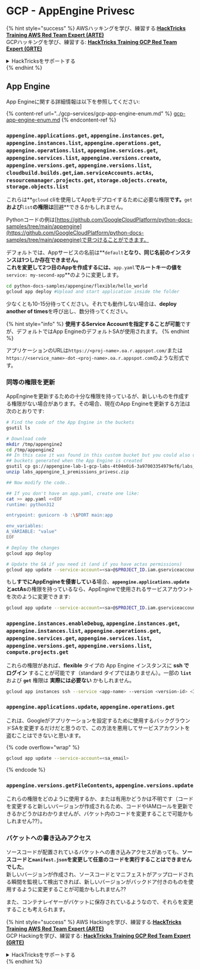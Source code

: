 # GCP - AppEngine Privesc

{% hint style="success" %}
AWSハッキングを学び、練習する:<img src="/.gitbook/assets/image.png" alt="" data-size="line">[**HackTricks Training AWS Red Team Expert (ARTE)**](https://training.hacktricks.xyz/courses/arte)<img src="/.gitbook/assets/image.png" alt="" data-size="line">\
GCPハッキングを学び、練習する: <img src="/.gitbook/assets/image (2).png" alt="" data-size="line">[**HackTricks Training GCP Red Team Expert (GRTE)**<img src="/.gitbook/assets/image (2).png" alt="" data-size="line">](https://training.hacktricks.xyz/courses/grte)

<details>

<summary>HackTricksをサポートする</summary>

* [**サブスクリプションプラン**](https://github.com/sponsors/carlospolop)をチェック！
* **Discordグループ** 💬 [**に参加する**](https://discord.gg/hRep4RUj7f) または [**telegramグループ**](https://t.me/peass) に参加するか、**Twitter** 🐦 [**@hacktricks\_live**](https://twitter.com/hacktricks\_live)**をフォローする。**
* **PRを提出してハッキングトリックを共有する** [**HackTricks**](https://github.com/carlospolop/hacktricks) および [**HackTricks Cloud**](https://github.com/carlospolop/hacktricks-cloud) githubリポジトリ。

</details>
{% endhint %}

## App Engine

App Engineに関する詳細情報は以下を参照してください:

{% content-ref url="../gcp-services/gcp-app-engine-enum.md" %}
[gcp-app-engine-enum.md](../gcp-services/gcp-app-engine-enum.md)
{% endcontent-ref %}

### `appengine.applications.get`, `appengine.instances.get`, `appengine.instances.list`, `appengine.operations.get`, `appengine.operations.list`, `appengine.services.get`, `appengine.services.list`, `appengine.versions.create`, `appengine.versions.get`, `appengine.versions.list`, `cloudbuild.builds.get`,`iam.serviceAccounts.actAs`, `resourcemanager.projects.get`, `storage.objects.create`, `storage.objects.list`

これらは**`gcloud` cliを使用してAppをデプロイするために必要な権限**です。**`get`**および**`list`**の権限は**回避**できるかもしれません。

Pythonコードの例は[https://github.com/GoogleCloudPlatform/python-docs-samples/tree/main/appengine](https://github.com/GoogleCloudPlatform/python-docs-samples/tree/main/appengine)で見つけることができます。

デフォルトでは、Appサービスの名前は**`default`**となり、同じ名前のインスタンスは1つしか存在できません。\
これを変更して2つ目のAppを作成するには、**`app.yaml`**でルートキーの値を**`service: my-second-app`**のように変更します。
```bash
cd python-docs-samples/appengine/flexible/hello_world
gcloud app deploy #Upload and start application inside the folder
```
少なくとも10-15分待ってください。それでも動作しない場合は、**deploy another of times**を呼び出し、数分待ってください。

{% hint style="info" %}
**使用するService Accountを指定することが可能**ですが、デフォルトではApp EngineのデフォルトSAが使用されます。
{% endhint %}

アプリケーションのURLは`https://<proj-name>.oa.r.appspot.com/`または`https://<service_name>-dot-<proj-name>.oa.r.appspot.com`のような形式です。

### 同等の権限を更新

AppEngineを更新するための十分な権限を持っているが、新しいものを作成する権限がない場合があります。その場合、現在のApp Engineを更新する方法は次のとおりです:
```bash
# Find the code of the App Engine in the buckets
gsutil ls

# Download code
mkdir /tmp/appengine2
cd /tmp/appengine2
## In this case it was found in this custom bucket but you could also use the
## buckets generated when the App Engine is created
gsutil cp gs://appengine-lab-1-gcp-labs-4t04m0i6-3a97003354979ef6/labs_appengine_1_premissions_privesc.zip .
unzip labs_appengine_1_premissions_privesc.zip

## Now modify the code..

## If you don't have an app.yaml, create one like:
cat >> app.yaml <<EOF
runtime: python312

entrypoint: gunicorn -b :\$PORT main:app

env_variables:
A_VARIABLE: "value"
EOF

# Deploy the changes
gcloud app deploy

# Update the SA if you need it (and if you have actas permissions)
gcloud app update --service-account=<sa>@$PROJECT_ID.iam.gserviceaccount.com
```
もし**すでにAppEngineを侵害している**場合、**`appengine.applications.update`**と**actAs**の権限を持っているなら、AppEngineで使用されるサービスアカウントを次のように変更できます:
```bash
gcloud app update --service-account=<sa>@$PROJECT_ID.iam.gserviceaccount.com
```
### `appengine.instances.enableDebug`, `appengine.instances.get`, `appengine.instances.list`, `appengine.operations.get`, `appengine.services.get`, `appengine.services.list`, `appengine.versions.get`, `appengine.versions.list`, `compute.projects.get`

これらの権限があれば、**flexible** タイプの App Engine インスタンスに **ssh でログイン** することが可能です（standard タイプではありません）。一部の **`list`** および **`get`** 権限は **実際には必要ない** かもしれません。
```bash
gcloud app instances ssh --service <app-name> --version <version-id> <ID>
```
### `appengine.applications.update`, `appengine.operations.get`

これは、Googleがアプリケーションを設定するために使用するバックグラウンドSAを変更するだけだと思うので、この方法を悪用してサービスアカウントを盗むことはできないと思います。

{% code overflow="wrap" %}
```bash
gcloud app update --service-account=<sa_email>
```
{% endcode %}

### `appengine.versions.getFileContents`, `appengine.versions.update`

これらの権限をどのように使用するか、または有用かどうかは不明です（コードを変更すると新しいバージョンが作成されるため、コードやIAMロールを更新できるかどうかはわかりませんが、バケット内のコードを変更することで可能かもしれません??）。

### バケットへの書き込みアクセス

ソースコードが配置されているバケットへの書き込みアクセスがあっても、**ソースコードと`manifest.json`を変更して任意のコードを実行することはできませんでした**。\
新しいバージョンが作成され、ソースコードとマニフェストがアップロードされる瞬間を監視して検出できれば、新しいバージョンがバックドア付きのものを使用するように変更することが可能かもしれません??

また、コンテナレイヤーがバケットに保存されているようなので、それらを変更することも考えられます。

{% hint style="success" %}
AWS Hackingを学び、練習する:<img src="/.gitbook/assets/image.png" alt="" data-size="line">[**HackTricks Training AWS Red Team Expert (ARTE)**](https://training.hacktricks.xyz/courses/arte)<img src="/.gitbook/assets/image.png" alt="" data-size="line">\
GCP Hackingを学び、練習する: <img src="/.gitbook/assets/image (2).png" alt="" data-size="line">[**HackTricks Training GCP Red Team Expert (GRTE)**<img src="/.gitbook/assets/image (2).png" alt="" data-size="line">](https://training.hacktricks.xyz/courses/grte)

<details>

<summary>HackTricksをサポートする</summary>

* [**サブスクリプションプラン**](https://github.com/sponsors/carlospolop)をチェック！
* 💬 [**Discordグループ**](https://discord.gg/hRep4RUj7f)または[**Telegramグループ**](https://t.me/peass)に参加するか、**Twitter** 🐦 [**@hacktricks\_live**](https://twitter.com/hacktricks\_live)をフォローしてください。
* **ハッキングトリックを共有するには、** [**HackTricks**](https://github.com/carlospolop/hacktricks)および[**HackTricks Cloud**](https://github.com/carlospolop/hacktricks-cloud)のGitHubリポジトリにPRを提出してください。

</details>
{% endhint %}
